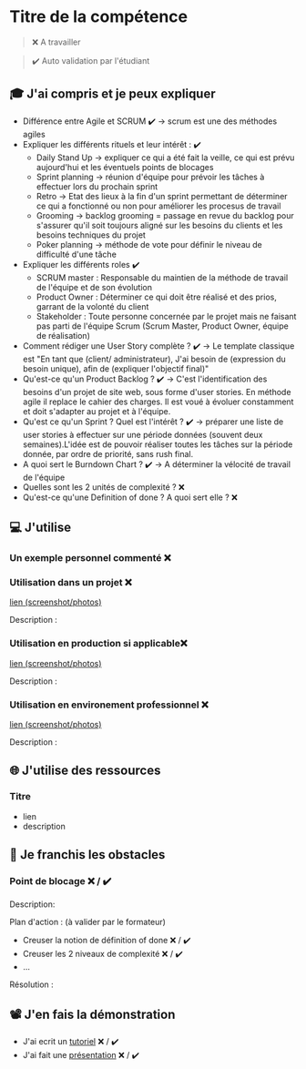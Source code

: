 # Titre de la compétence

> ❌ A travailler

> ✔️ Auto validation par l'étudiant

## 🎓 J'ai compris et je peux expliquer

- Différence entre Agile et SCRUM ✔️
  -> scrum est une des méthodes agiles
- Expliquer les différents rituels et leur intérêt : ✔️
  - Daily Stand Up -> expliquer ce qui a été fait la veille, ce qui est prévu aujourd'hui et les éventuels points de blocages
  - Sprint planning -> réunion d'équipe pour prévoir les tâches à effectuer lors du prochain sprint
  - Retro -> Etat des lieux à la fin d'un sprint permettant de déterminer ce qui a fonctionné ou non pour améliorer les procesus de travail
  - Grooming -> backlog grooming = passage en revue du backlog pour s'assurer qu'il soit toujours aligné sur les besoins du clients et les besoins techniques du projet
  - Poker planning -> méthode de vote pour définir le niveau de difficulté d'une tâche
- Expliquer les différents roles ✔️
  - SCRUM master : Responsable du maintien de la méthode de travail de l'équipe et de son évolution
  - Product Owner : Déterminer ce qui doit être réalisé et des prios, garrant de la volonté du client
  - Stakeholder : Toute personne concernée par le projet mais ne faisant pas parti de l'équipe Scrum (Scrum Master, Product Owner, équipe de réalisation)
- Comment rédiger une User Story complète ? ✔️
  -> Le template classique est "En tant que (client/ administrateur), J'ai besoin de (expression du besoin unique), afin de (expliquer l'objectif final)"
- Qu'est-ce qu'un Product Backlog ? ✔️
  -> C'est l'identification des besoins d'un projet de site web, sous forme d'user stories. En méthode agile il replace le cahier des charges. Il est voué à évoluer constamment et doit s'adapter au projet et à l'équipe.
- Qu'est ce qu'un Sprint ? Quel est l'intérêt ? ✔️
  -> préparer une liste de user stories à effectuer sur une période données (souvent deux semaines).L'idée est de pouvoir réaliser toutes les tâches sur la période donnée, par ordre de priorité, sans rush final.
- A quoi sert le Burndown Chart ? ✔️
  -> A déterminer la vélocité de travail de l'équipe
- Quelles sont les 2 unités de complexité ? ❌
- Qu'est-ce qu'une Definition of done ? A quoi sert elle ? ❌

## 💻 J'utilise

### Un exemple personnel commenté ❌

### Utilisation dans un projet ❌

[lien (screenshot/photos)](...)

Description :

### Utilisation en production si applicable❌

[lien (screenshot/photos)](...)

Description :

### Utilisation en environement professionnel ❌

[lien (screenshot/photos)](...)

Description :

## 🌐 J'utilise des ressources

### Titre

- lien
- description

## 🚧 Je franchis les obstacles

### Point de blocage ❌ / ✔️

Description:

Plan d'action : (à valider par le formateur)

- Creuser la notion de définition of done ❌ / ✔️
- Creuser les 2 niveaux de complexité ❌ / ✔️
- ...

Résolution :

## 📽️ J'en fais la démonstration

- J'ai ecrit un [tutoriel](...) ❌ / ✔️
- J'ai fait une [présentation](...) ❌ / ✔️
